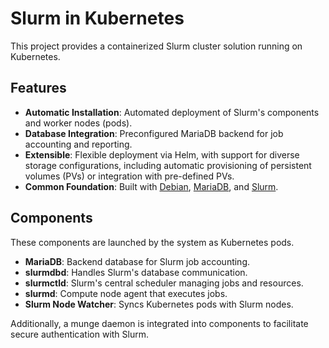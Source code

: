 # Slurm in Kubernetes

This project provides a containerized Slurm cluster solution running on Kubernetes.

## Features

- **Automatic Installation**: Automated deployment of Slurm's components and worker nodes (pods).
- **Database Integration**: Preconfigured MariaDB backend for job accounting and reporting.
- **Extensible**: Flexible deployment via Helm, with support for diverse storage configurations, including automatic provisioning of persistent volumes (PVs) or integration with pre-defined PVs.
- **Common Foundation**: Built with [Debian](https://hub.docker.com/_/debian), [MariaDB](https://mariadb.org/), and [Slurm](https://github.com/SchedMD/slurm).

## Components

These components are launched by the system as Kubernetes pods.

- **MariaDB**: Backend database for Slurm job accounting.
- **slurmdbd**: Handles Slurm's database communication.
- **slurmctld**: Slurm's central scheduler managing jobs and resources.
- **slurmd**: Compute node agent that executes jobs.
- **Slurm Node Watcher**: Syncs Kubernetes pods with Slurm nodes.

Additionally, a munge daemon is integrated into components to facilitate secure authentication with Slurm.
